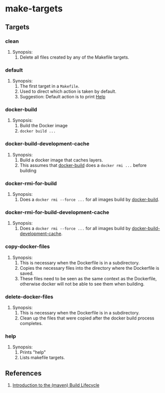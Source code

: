 # make-targets

## Targets

### clean

1. Synopsis:
    1. Delete all files created by any of the Makefile targets.

### default

1. Synopsis:
    1. The first target in a `Makefile`.
    1. Used to direct which action is taken by default.
    1. Suggestion: Default action is to print [Help](#help)

### docker-build

1. Synopsis:
    1. Build the Docker image
    1. `docker build ...`

### docker-build-development-cache

1. Synopsis:
    1. Build a docker image that caches layers.
    1. This assumes that [docker-build](#docker-build) does a `docker rmi ...` before building

### docker-rmi-for-build

1. Synopsis:
    1. Does a `docker rmi --force ...` for all images build by [docker-build](#docker-build).

### docker-rmi-for-build-development-cache

1. Synopsis:
    1. Does a `docker rmi --force ...` for all images build by [docker-build-development-cache](#docker-build-development-cache).

### copy-docker-files

1. Synopsis:
    1. This is necessary when the Dockerfile is in a subdirectory.
    1. Copies the necessary files into the directory where the Dockerfile is saved.
    1. These files need to be seen as the same context as the Dockerfile, otherwise docker will not be able to see them when building.

### delete-docker-files

1. Synopsis:
    1. This is necessary when the Dockerfile is in a subdirectory.
    1. Clean up the files that were copied after the docker build process completes.

### help

1. Synopsis:
    1. Prints "help"
    1. Lists makefile targets.

## References

1. [Introduction to the (maven) Build Lifecycle](https://maven.apache.org/guides/introduction/introduction-to-the-lifecycle.html)
